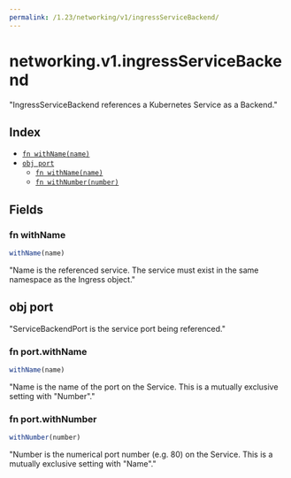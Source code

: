 ```yaml
---
permalink: /1.23/networking/v1/ingressServiceBackend/
---
```


# networking.v1.ingressServiceBackend

"IngressServiceBackend references a Kubernetes Service as a Backend."

## Index

* [`fn withName(name)`](#fn-withname)
* [`obj port`](#obj-port)
  * [`fn withName(name)`](#fn-portwithname)
  * [`fn withNumber(number)`](#fn-portwithnumber)

## Fields

### fn withName

```ts
withName(name)
```

"Name is the referenced service. The service must exist in the same namespace as the Ingress object."

## obj port

"ServiceBackendPort is the service port being referenced."

### fn port.withName

```ts
withName(name)
```

"Name is the name of the port on the Service. This is a mutually exclusive setting with \"Number\"."

### fn port.withNumber

```ts
withNumber(number)
```

"Number is the numerical port number (e.g. 80) on the Service. This is a mutually exclusive setting with \"Name\"."